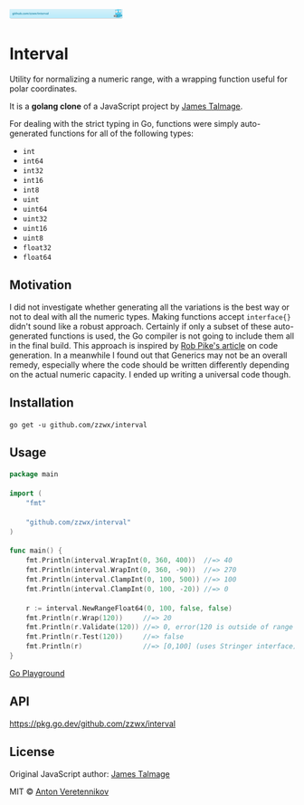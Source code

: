 [![github.com/zzwx/interval](./doc/gobadge.svg)](https://pkg.go.dev/github.com/zzwx/interval)

# Interval

Utility for normalizing a numeric range, with a wrapping function useful for polar coordinates.

It is a **golang clone** of a JavaScript project by [James Talmage](https://github.com/jamestalmage/normalize-range).

For dealing with the strict typing in Go, functions were simply auto-generated functions for all of the following types:

* `int`
* `int64`
* `int32`
* `int16`
* `int8`
* `uint`
* `uint64`
* `uint32`
* `uint16`
* `uint8`
* `float32`
* `float64`

## Motivation

I did not investigate whether generating all the variations is the best way or not to deal with all the numeric types. Making functions accept `interface{}` didn't sound like a robust approach. Certainly if only a subset of these auto-generated functions is used, the Go compiler is not going to include them all in the final build. This approach is inspired by [Rob Pike's article](https://blog.golang.org/generate) on code generation. In a meanwhile I found out that Generics may not be an overall remedy, especially where the code should be written differently depending on the actual numeric capacity. I ended up writing a universal code though.

## Installation

```
go get -u github.com/zzwx/interval
```

## Usage

```go
package main

import (
	"fmt"

	"github.com/zzwx/interval"
)

func main() {
	fmt.Println(interval.WrapInt(0, 360, 400))  //=> 40
	fmt.Println(interval.WrapInt(0, 360, -90))  //=> 270
	fmt.Println(interval.ClampInt(0, 100, 500)) //=> 100
	fmt.Println(interval.ClampInt(0, 100, -20)) //=> 0

	r := interval.NewRangeFloat64(0, 100, false, false)
	fmt.Println(r.Wrap(120))     //=> 20
	fmt.Println(r.Validate(120)) //=> 0, error(120 is outside of range [0,100])
	fmt.Println(r.Test(120))     //=> false
	fmt.Println(r)               //=> [0,100] (uses Stringer interface)
}
```

[Go Playground](https://play.golang.org/p/c_cqte_YoAe)

## API

https://pkg.go.dev/github.com/zzwx/interval

## License

Original JavaScript author: [James Talmage](https://github.com/jamestalmage/normalize-range)

MIT © [Anton Veretennikov](https://github.com/zzwx)


